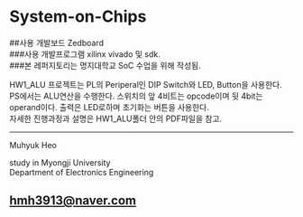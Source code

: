 # System-on-Chips

##사용 개발보드 Zedboard   
###사용 개발프로그램 xilinx vivado 및 sdk.  
###본 레퍼지토리는 명지대학교 SoC 수업을 위해 작성됨.  

HW1_ALU 프로젝트는 PL의 Periperal인 DIP Switch와 LED, Button을 사용한다.  
PS에서는 ALU연산을 수행한다.
스위치의 앞 4비트는 opcode이며 뒷 4bit는 operand이다. 출력은 LED로하며 초기화는 버튼을 사용한다.  
자세한 진행과정과 설명은 HW1_ALU폴더 안의 PDF파일을 참고.  


------------------------------  
Muhyuk Heo   

 
study in Myongji University  
Department of Electronics Engineering   

hmh3913@naver.com  
------------------------------

